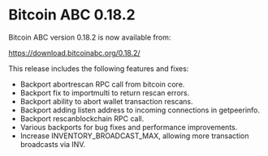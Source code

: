 Bitcoin ABC 0.18.2
==================

Bitcoin ABC version 0.18.2 is now available from:

  <https://download.bitcoinabc.org/0.18.2/>

This release includes the following features and fixes:

- Backport abortrescan RPC call from bitcoin core.
- Backport fix to importmulti to return rescan errors.
- Backport ability to abort wallet transaction rescans.
- Backport adding listen address to incoming connections in getpeerinfo.
- Backport rescanblockchain RPC call.
- Various backports for bug fixes and performance improvements.
- Increase INVENTORY_BROADCAST_MAX, allowing more transaction broadcasts via INV.

